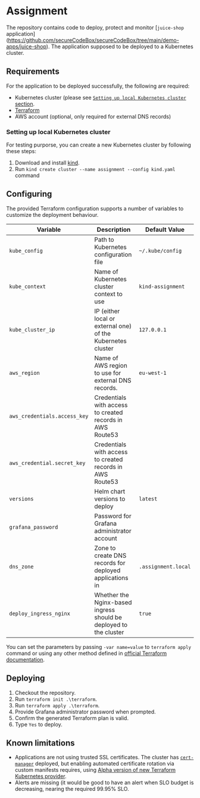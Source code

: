 # Assignment

The repository contains code to deploy, protect and monitor [`juice-shop` application]
(https://github.com/secureCodeBox/secureCodeBox/tree/main/demo-apps/juice-shop). The application supposed to be deployed to a Kubernetes cluster.

## Requirements

For the application to be deployed successfully, the following are required:

- Kubernetes cluster (please see [`Setting up local Kubernetes cluster` section](#Setting-up-local-Kubernetes-cluster).
- [Terraform](https://learn.hashicorp.com/tutorials/terraform/install-cli)
- AWS account (optional, only required for external DNS records)

### Setting up local Kubernetes cluster

For testing purporse, you can create a new Kubernetes cluster by following these steps:

1. Download and install [kind](https://kind.sigs.k8s.io/docs/user/quick-start/#installation).
1. Run `kind create cluster --name assignment --config kind.yaml` command

## Configuring

The provided Terraform configuration supports a number of variables to customize the deployment behaviour.

| Variable                     | Description                                                       | Default Value       |
|------------------------------|-------------------------------------------------------------------|---------------------|
| `kube_config`                | Path to Kubernetes configuration file                             | `~/.kube/config`    |
| `kube_context`               | Name of Kubernetes cluster context to use                         | `kind-assignment`   |
| `kube_cluster_ip`            | IP (either local or external one) of the Kubernetes cluster       | `127.0.0.1`         |
| `aws_region`                 | Name of AWS region to use for external DNS records.               | `eu-west-1`         |
| `aws_credentials.access_key` | Credentials with access to created records in AWS Route53         |                     |
| `aws_credential.secret_key`  | Credentials with access to created records in AWS Route53         |                     |
| `versions`                   | Helm chart versions to deploy                                     | `latest`            |
| `grafana_password`           | Password for Grafana administrator account                        |                     |
| `dns_zone`                   | Zone to create DNS records for deployed applications in           | `.assignment.local` |
| `deploy_ingress_nginx`       | Whether the Nginx-based ingress should be deployed to the cluster | `true`



You can set the parameters by passing `-var name=value` to `terraform apply` command or using any other method defined in [official Terraform documentation](https://www.terraform.io/docs/language/values/variables.html#assigning-values-to-root-module-variables).

## Deploying

1. Checkout the repository.
1. Run `terraform init .\terraform`.
1. Run `terraform apply .\terraform`.
1. Provide Grafana administrator password when prompted.
1. Confirm the generated Terraform plan is valid.
1. Type `Yes` to deploy.


## Known limitations

- Applications are not using trusted SSL certificates. The cluster has [`cert-manager`](https://github.com/jetstack/cert-manager) deployed, but enabling automated certificate rotation via custom manifests requires, using [Alpha version of new Terraform Kubernetes provider](https://www.hashicorp.com/blog/deploy-any-resource-with-the-new-kubernetes-provider-for-hashicorp-terraform).
- Alerts are missing (it would be good to have an alert when SLO budget is decreasing, nearing the required 99.95% SLO.
